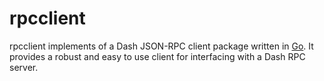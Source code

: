 rpcclient
=========

rpcclient implements of a Dash JSON-RPC client package written in [Go](http://golang.org/). It provides a robust and easy to use client for interfacing with a Dash RPC server.
